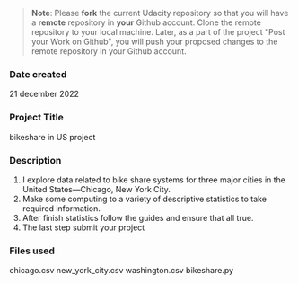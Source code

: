 >**Note**: Please **fork** the current Udacity repository so that you will have a **remote** repository in **your** Github account. Clone the remote repository to your local machine. Later, as a part of the project "Post your Work on Github", you will push your proposed changes to the remote repository in your Github account.

### Date created
21 december 2022

### Project Title
bikeshare in US project

### Description
1) I explore data related to bike share systems for three major cities in the United States—Chicago, New York City.
2) Make some computing to a variety of descriptive statistics to take required information.
3) After finish statistics follow the guides and ensure that all true.
4) The last step submit your project 

### Files used
chicago.csv
new_york_city.csv
washington.csv
bikeshare.py



